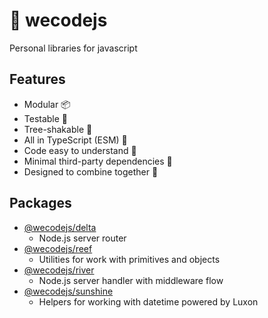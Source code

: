 # 🎒 wecodejs 
Personal libraries for javascript

## Features
- Modular 📦
- Testable 🧪
- Tree-shakable 🌳
- All in TypeScript (ESM) 💙
- Code easy to understand 🧐
- Minimal third-party dependencies 🤏
- Designed to combine together 🤝

## Packages
- [@wecodejs/delta](https://github.com/jacsamg/wecodejs/tree/master/packages/delta)
  - Node.js server router
- [@wecodejs/reef](https://github.com/jacsamg/wecodejs/tree/master/packages/reef)
  - Utilities for work with primitives and objects
- [@wecodejs/river](https://github.com/jacsamg/wecodejs/tree/master/packages/river)
  - Node.js server handler with middleware flow
- [@wecodejs/sunshine](https://github.com/jacsamg/wecodejs/tree/master/packages/sunshine)
  - Helpers for working with datetime powered by Luxon